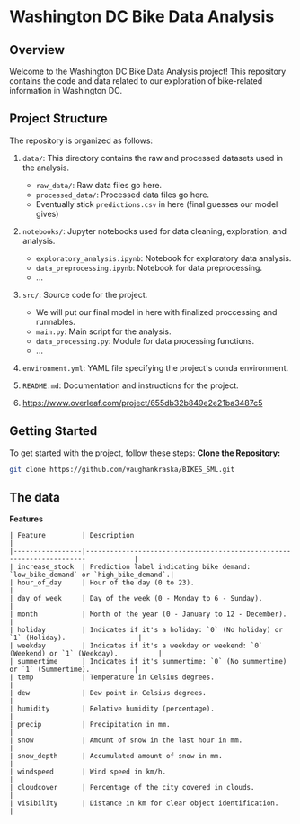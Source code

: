 # Washington DC Bike Data Analysis

## Overview
Welcome to the Washington DC Bike Data Analysis project! This repository contains the code and data related to our exploration of bike-related information in Washington DC.

## Project Structure
The repository is organized as follows:

1. `data/`: This directory contains the raw and processed datasets used in the analysis.
    - `raw_data/`: Raw data files go here.
    - `processed_data/`: Processed data files go here.
    - Eventually stick `predictions.csv` in here (final guesses our model gives)

2. `notebooks/`: Jupyter notebooks used for data cleaning, exploration, and analysis.
    - `exploratory_analysis.ipynb`: Notebook for exploratory data analysis.
    - `data_preprocessing.ipynb`: Notebook for data preprocessing.
    - ...

3. `src/`: Source code for the project.
    - We will put our final model in here with finalized proccessing and runnables.
    - `main.py`: Main script for the analysis.
    - `data_processing.py`: Module for data processing functions.
    - ...

4. `environment.yml`: YAML file specifying the project's conda environment.
5. `README.md`: Documentation and instructions for the project.
6. https://www.overleaf.com/project/655db32b849e2e21ba3487c5

## Getting Started
To get started with the project, follow these steps:
**Clone the Repository:**
   ```bash
   git clone https://github.com/vaughankraska/BIKES_SML.git
   ```
## The data
**Features**
   ```
| Feature         | Description                                                                      |
|-----------------|----------------------------------------------------------------------            |
| increase_stock  | Prediction label indicating bike demand: `low_bike_demand` or `high_bike_demand`.|
| hour_of_day     | Hour of the day (0 to 23).                                                       |
| day_of_week     | Day of the week (0 - Monday to 6 - Sunday).                                      |
| month           | Month of the year (0 - January to 12 - December).                                |
| holiday         | Indicates if it's a holiday: `0` (No holiday) or `1` (Holiday).                  |
| weekday         | Indicates if it's a weekday or weekend: `0` (Weekend) or `1` (Weekday).          |
| summertime      | Indicates if it's summertime: `0` (No summertime) or `1` (Summertime).           |
| temp            | Temperature in Celsius degrees.                                                  |
| dew             | Dew point in Celsius degrees.                                                    |
| humidity        | Relative humidity (percentage).                                                  |
| precip          | Precipitation in mm.                                                             |
| snow            | Amount of snow in the last hour in mm.                                           |
| snow_depth      | Accumulated amount of snow in mm.                                                |
| windspeed       | Wind speed in km/h.                                                              |
| cloudcover      | Percentage of the city covered in clouds.                                        |
| visibility      | Distance in km for clear object identification.                                  |
```